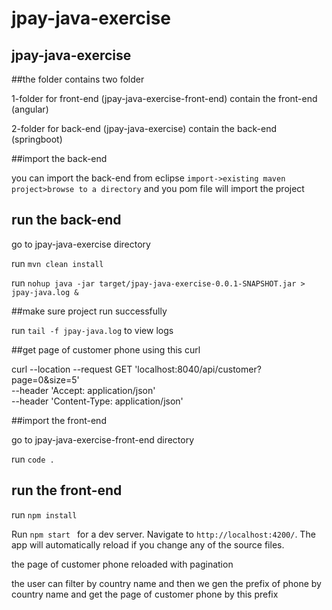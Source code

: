 # jpay-java-exercise
## jpay-java-exercise
##the folder contains two folder

1-folder for front-end (jpay-java-exercise-front-end) contain the front-end (angular)

2-folder for back-end (jpay-java-exercise) contain the back-end (springboot) 

##import the back-end

you can import the back-end from eclipse  `import->existing maven project>browse to a directory`  and you pom file will import the project


## run the back-end

go to jpay-java-exercise directory

run  `mvn clean install` 

run `nohup java -jar target/jpay-java-exercise-0.0.1-SNAPSHOT.jar > jpay-java.log &`

##make sure project run successfully 

run `tail -f jpay-java.log` to view logs 

##get page  of customer phone using this curl 

curl --location --request GET 'localhost:8040/api/customer?page=0&size=5' \
--header 'Accept: application/json' \
--header 'Content-Type: application/json'

##import the front-end

go to jpay-java-exercise-front-end directory

run `code .`

## run the front-end


run `npm install`


Run `npm start ` for a dev server. Navigate to `http://localhost:4200/`. The app will automatically reload if you change any of the source files.

the page of customer phone reloaded with pagination 

the user can filter by country name and then we gen the prefix of phone by country name and get the page of customer phone by this prefix 
